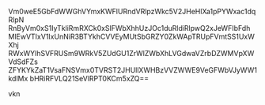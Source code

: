 Vm0weE5GbFdWWGhVYmxKWFlURndVRlpzWkc5V2JHeHlXa1pPYWxac1dqRlpN
RnByVm0xS1IyTkliRmRXCk0xSlFWbXhhUzJOc1duRldiRlpwQ2xJeWFIbFdh
MlEwVTIxV1IxUnNiR3BTYkhCVVEyMUtSbGRZY0ZkWApTRUpFVmtSS1UxWXhj
RWxWYlhSVFRUSm9WRkV5ZUdGU1ZrWlZWbXhLVGdwaVZrbDZWMVpXWVdSdFZs
ZFYKYkZaT1VsaFNSVmx0TVRST2JHUllXWHBzVVZWWE9VeGFWbVJyWW1kdlMx
bHRiRFVLQ21SeVlRPT0KCm5xZQ==

vkn